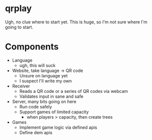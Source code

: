 qrplay
======

Ugh, no clue where to start yet.  This is huge, so I'm not sure where I'm
going to start.


Components
==========

 * Language
   - ugh, this will suck
 * Website, take language -> QR code
   - Unsure on language yet
   - I suspect I'll write my own
 * Receiver
   - Reads a QR code or a series of QR codes via webcam
   - Validates input in sane and safe
 * Server, many bits going on here
   - Run code safely
   - Support games of limited capacity
     - when players > capacity, then create trees
 * Games
   - Implement game logic via defined apis
   - Define dem apis
